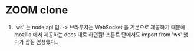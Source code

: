 # ZOOM clone

1. 'ws' 는 node api 임.
   -> 브라우저는 WebSocket 을 기본으로 제공하기 때문에 mozilla 에서 제공하는 docs 대로 하면됨!
   프론트 단에서도 import from 'ws' 했다가 삽질 엄청했다..
